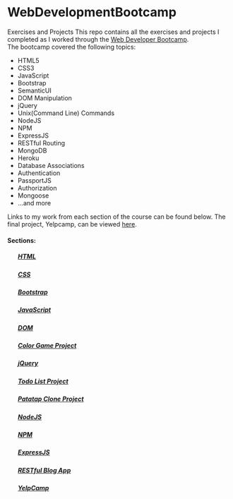 # WebDevelopmentBootcamp
Exercises and Projects
This repo contains all the exercises and projects I completed as I worked through the <a href="https://www.udemy.com/the-web-developer-bootcamp/learn/v4/overview">Web Developer Bootcamp</a>.</br>
The bootcamp covered the following topics:
<ul>
<li>HTML5</li>
<li>CSS3</li>
<li>JavaScript</li>
<li>Bootstrap</li>
<li>SemanticUI</li>
<li>DOM Manipulation</li>
<li>jQuery</li>
<li>Unix(Command Line) Commands</li>
<li>NodeJS</li>
<li>NPM</li>
<li>ExpressJS</li>
<li>RESTful Routing</li>
<li>MongoDB</li>
<li>Heroku</li>
<li>Database Associations</li>
<li>Authentication</li>
<li>PassportJS</li>
<li>Authorization</li>
<li>Mongoose</li>
<li>...and more</li>
</ul>

Links to my work from each section of the course can be found below. The final project, Yelpcamp, can be viewed <a href="http://www.calvinlortie.com/apps/yelpcamp/">here</a>.

<h4>Sections:</h4>
<ul>
<h5><a href="https://github.com/clortie/WebDevelopmentBootcamp/tree/master/HTML">HTML</a></h5>
<h5><a href="https://github.com/clortie/WebDevelopmentBootcamp/tree/master/CSS">CSS</a></h5>
<h5><a href="https://github.com/clortie/WebDevelopmentBootcamp/tree/master/Bootstrap">Bootstrap</a></h5>
<h5><a href="https://github.com/clortie/WebDevelopmentBootcamp/tree/master/JavaScript">JavaScript</a></h5>
<h5><a href="https://github.com/clortie/WebDevelopmentBootcamp/tree/master/DOM">DOM</a></h5>
<h5><a href="https://github.com/clortie/WebDevelopmentBootcamp/tree/master/ColorGuessingGame">Color Game Project</a></h5>
<h5><a href="https://github.com/clortie/WebDevelopmentBootcamp/tree/master/jQuery">jQuery</a></h5>
<h5><a href="https://github.com/clortie/WebDevelopmentBootcamp/tree/master/TodoListProject">Todo List Project</a></h5>
<h5><a href="https://github.com/clortie/WebDevelopmentBootcamp/tree/master/PatatapClone">Patatap Clone Project</a></h5>
<h5><a href="https://github.com/clortie/WebDevelopmentBootcamp/tree/master/NodeJS">NodeJS</a></h5>
<h5><a href="https://github.com/clortie/WebDevelopmentBootcamp/tree/master/NPM">NPM</a></h5>
<h5><a href="https://github.com/clortie/WebDevelopmentBootcamp/tree/master/ExpressJS">ExpressJS</a></h5>
<h5><a href="https://github.com/clortie/WebDevelopmentBootcamp/tree/master/RESTfulRouting/BlogApp">RESTful Blog App</a></h5>
<h5><a href="https://github.com/clortie/WebDevelopmentBootcamp/tree/master/YelpCamp">YelpCamp</a></h5>
</ul>

